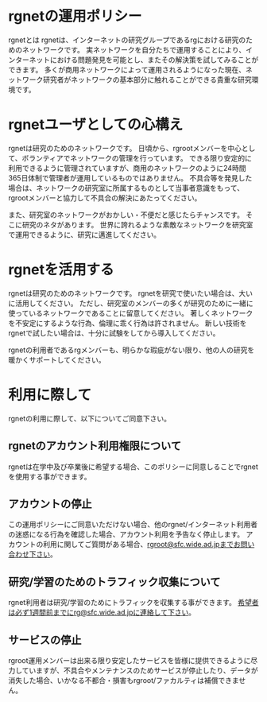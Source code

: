 # rgnetの運用ポリシー
rgnetとは
rgnetは、インターネットの研究グループであるrgにおける研究のためのネットワークです。 実ネットワークを自分たちで運用することにより、インターネットにおける問題発見を可能とし、またその解決策を試してみることができます。 多くが商用ネットワークによって運用されるようになった現在、ネットワーク研究者がネットワークの基本部分に触れることができる貴重な研究環境です。

# rgnetユーザとしての心構え
rgnetは研究のためのネットワークです。 日頃から、rgrootメンバーを中心として、ボランティアでネットワークの管理を行っています。 できる限り安定的に利用できるように管理されていますが、商用のネットワークのように24時間365日体制で管理者が運用しているものではありません。 不具合等を発見した場合は、ネットワークの研究室に所属するものとして当事者意識をもって、 rgrootメンバーと協力して不具合の解決にあたってください。

また、研究室のネットワークがおかしい・不便だと感じたらチャンスです。 そこに研究のネタがあります。 世界に誇れるような素敵なネットワークを研究室で運用できるように、研究に邁進してください。

# rgnetを活用する
rgnetは研究のためのネットワークです。 rgnetを研究で使いたい場合は、大いに活用してください。 ただし、研究室のメンバーの多くが研究のために一緒に使っているネットワークであることに留意してください。 著しくネットワークを不安定にするような行為、倫理に乖く行為は許されません。 新しい技術をrgnetで試したい場合は、十分に試験をしてから導入してください。

rgnetの利用者であるrgメンバーも、明らかな瑕疵がない限り、他の人の研究を暖かくサポートしてください。

# 利用に際して
rgnetの利用に際して、以下についてご同意下さい。
## rgnetのアカウント利用権限について
rgnetは在学中及び卒業後に希望する場合、このポリシーに同意しることでrgnetを使用する事ができます。
## アカウントの停止
この運用ポリシーにご同意いただけない場合、他のrgnet/インターネット利用者の迷惑になる行為を確認した場合、アカウント利用を予告なく停止します。
アカウントの利用に関してご質問がある場合、rgroot@sfc.wide.ad.jpまでお問い合わせ下さい。


## 研究/学習のためのトラフィック収集について
rgnet利用者は研究/学習のためにトラフィックを収集する事ができます。
希望者は必ず1週間前までにrg@sfc.wide.ad.jpに連絡して下さい。
## サービスの停止
rgroot運用メンバーは出来る限り安定したサービスを皆様に提供できるように尽力していますが、不具合やメンテナンスのためサービスが停止したり、データが消失した場合、いかなる不都合・損害もrgroot/ファカルティは補償できません。

